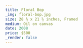 ```yaml
---
title: Floral Bop
_img: floral-bop.jpg
size: 28 ½ x 21 ½ inches, Framed
medium: Oil on canvas
date: 2008
price: $500
_render: false
---
```

